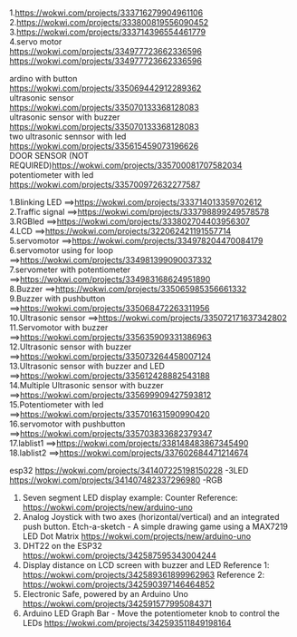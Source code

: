 #
1.https://wokwi.com/projects/333716279904961106<br>
2.https://wokwi.com/projects/333800819556090452<br>
3.https://wokwi.com/projects/333714396554461779<br>
4.servo motor<br>
https://wokwi.com/projects/334977723662336596<br>
https://wokwi.com/projects/334977723662336596<br>

ardino with button<br>
https://wokwi.com/projects/335069442912289362<br>
ultrasonic sensor<br>
https://wokwi.com/projects/335070133368128083<br>
ultrasonic sensor with buzzer<br>
https://wokwi.com/projects/335070133368128083<br>
two ultrasonic sennsor with led<br>
https://wokwi.com/projects/335615459073196626<br>
DOOR SENSOR (NOT REQUIRED)https://wokwi.com/projects/335700081707582034<br>
potentiometer with led<br>
https://wokwi.com/projects/335700972632277587<br>



1.Blinking LED ==>https://wokwi.com/projects/333714013359702612<br>
2.Traffic signal ==>https://wokwi.com/projects/333798899249578578<br>
3.RGBled ==>https://wokwi.com/projects/333802704403956307<br>
4.LCD ==>https://wokwi.com/projects/322062421191557714<br>
5.servomotor ==>https://wokwi.com/projects/334978204470084179<br>
6.servomotor using for loop ==>https://wokwi.com/projects/334981399090037332<br>
7.servometer with potentiometer ==>https://wokwi.com/projects/334983168624951890<br>
8.Buzzer ==>https://wokwi.com/projects/335065985356661332<br>
9.Buzzer with pushbutton ==>https://wokwi.com/projects/335068472263311956<br>
10.Ultrasonic sensor ==>https://wokwi.com/projects/335072171637342802<br>
11.Servomotor with buzzer ==>https://wokwi.com/projects/335635909331386963<br>
12.Ultrasonic sensor with buzzer ==>https://wokwi.com/projects/335073264458007124<br>
13.Ultrasonic sensor with buzzer and LED ==>https://wokwi.com/projects/335612428882543188<br>
14.Multiple Ultrasonic sensor with buzzer ==>https://wokwi.com/projects/335699909427593812<br>
15.Potentiometer with led ==>https://wokwi.com/projects/335701631590990420<br>
16.servomotor with pushbutton ==>https://wokwi.com/projects/335703833682379347<br>
17.lablist1 ==>https://wokwi.com/projects/338148483867345490<br>
18.lablist2 ==>https://wokwi.com/projects/337602684471214674<br>



esp32
https://wokwi.com/projects/341407225198150228 -3LED
https://wokwi.com/projects/341407482337296980 -RGB

1. Seven segment LED display example: Counter Reference: 
https://wokwi.com/projects/new/arduino-uno
2. Analog Joystick with two axes (horizontal/vertical) and an integrated push button. Etch-a-sketch - A simple drawing game using a MAX7219 LED Dot Matrix 
https://wokwi.com/projects/new/arduino-uno
3. DHT22 on the ESP32
https://wokwi.com/projects/342587595343004244
4. Display distance on LCD screen with buzzer and LED 
 Reference 1: https://wokwi.com/projects/342589361899962963
 Reference 2: https://wokwi.com/projects/342590397146464852
5. Electronic Safe, powered by an Arduino Uno
  https://wokwi.com/projects/342591577995084371
6. Arduino LED Graph Bar - Move the potentiometer knob to control the LEDs 
  https://wokwi.com/projects/342593511849198164
